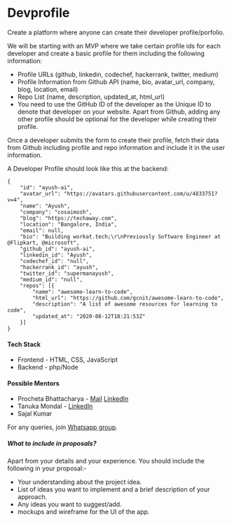 # Devprofile

Create a platform where anyone can create their developer profile/porfolio.

We will be starting with an MVP where we take certain profile ids for each developer and create a basic profile for them including the following information:

- Profile URLs (github, linkedin, codechef, hackerrank, twitter, medium)
- Profile Information from Github API (name, bio, avatar_url, company, blog, location, email)
- Repo List (name, description, updated_at, html_url)
- You need to use the GitHub ID of the developer as the Unique ID to denote that developer on your website. Apart from Github, adding any other profile should be optional for the   developer while creating their profile.

Once a developer submits the form to create their profile, fetch their data from Github including profile and repo information and include it in the user information.

A Developer Profile should look like this at the backend:
```
{
	"id": "ayush-ai",
	"avatar_url": "https://avatars.githubusercontent.com/u/4833751?v=4",
	"name": "Ayush",
	"company": "cosaimosh",
	"blog": "https://techaway.com",
	"location": "Bangalore, India",
	"email": null,
	"bio": "Building workat.tech;\r\nPreviously Software Engineer at @Flipkart, @microsoft",
	"github_id": "ayush-ai",
	"linkedin_id": "Ayush",
	"codechef_id": "null",
	"hackerrank_id": "ayush",
	"twitter_id": "supermanayush",
	"medium_id": "null",
	"repos": [{
		"name": "awesome-learn-to-code",
		"html_url": "https://github.com/gcnit/awesome-learn-to-code",
		"description": "A list of awesome resources for learning to code",
		"updated_at": "2020-08-12T18:21:53Z"
	}]
}
```

#### Tech Stack

- Frontend - HTML, CSS, JavaScript
- Backend - php/Node

#### Possible Mentors 

- Procheta Bhattacharya - [Mail](bhattacharyya.procheta1999@gmail.com) [LinkedIn](https://www.linkedin.com/in/procheta-bhattacharyya-18890818b)
- Tanuka Mondal - [LinkedIn](https://www.linkedin.com/in/tanuka-mondal-923051199/)
- Sajal Kumar

For any queries, join [Whatsapp group](https://chat.whatsapp.com/H5zx8sAa73D65aKUcqxFyt).

##### What to include in proposals?
Apart from your details and your experience. You should include the following in your proposal:-

- Your understanding about the project idea.
- List of ideas you want to implement and a brief description of your approach.
- Any ideas you want to suggest/add.
- mockups and wireframe for the UI of the app.
